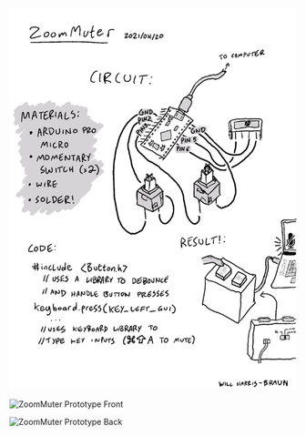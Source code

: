 ![ZoomMuter overview](images/ZoomMuter.png)

![ZoomMuter Prototype Front](images/prototype_front.jpeg)

![ZoomMuter Prototype Back](images/prototype_back.jpeg)
